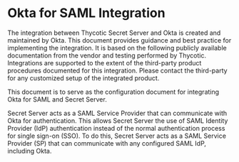 [title]: # (Okta for SAML)
[tags]: # (introduction)
[priority]: # (200)
# Okta for SAML Integration

The integration between Thycotic Secret Server and Okta is created and maintained by Okta. This document provides guidance and best practice for implementing the integration. It is based on the following publicly available documentation from the vendor and testing performed by Thycotic. Integrations are supported to the extent of the third-party product procedures documented for this integration. Please contact the third-party for any customized setup of the integrated product.

This document is to serve as the configuration document for integrating Okta for SAML and Secret Server.

Secret Server acts as a SAML Service Provider that can communicate with Okta for authentication. This allows Secret Server the use of SAML Identity Provider (IdP) authentication instead of the normal authentication process for single sign-on (SSO). To do this, Secret Server acts as a SAML Service Provider (SP) that can communicate with any configured SAML IdP, including Okta.
